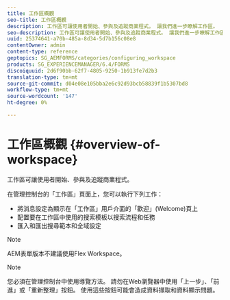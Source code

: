```yaml
---
title: 工作區概觀
seo-title: 工作區概觀
description: 工作區可讓使用者開始、參與及追蹤商業程式。 讓我們進一步瞭解工作區。
seo-description: 工作區可讓使用者開始、參與及追蹤商業程式。 讓我們進一步瞭解工作區。
uuid: 25374641-a70b-485a-8d34-5d7b156c08e8
contentOwner: admin
content-type: reference
geptopics: SG_AEMFORMS/categories/configuring_workspace
products: SG_EXPERIENCEMANAGER/6.4/FORMS
discoiquuid: 2d6f90bb-62f7-4805-9250-1b913fe7d2b3
translation-type: tm+mt
source-git-commit: d04e08e105bba2e6c92d93bcb58839f1b5307bd8
workflow-type: tm+mt
source-wordcount: '147'
ht-degree: 0%

---
```



# 工作區概觀 {#overview-of-workspace}

工作區可讓使用者開始、參與及追蹤商業程式。

在管理控制台的「工作區」頁面上，您可以執行下列工作：

* 將消息設定為顯示在「工作區」用戶介面的「歡迎」(Welcome)頁上
* 配置要在工作區中使用的搜索模板以搜索流程和任務
* 匯入和匯出搜尋範本和全域設定

>[!NOTE]
>
>AEM表單版本不建議使用Flex Workspace。

>[!NOTE]
>
>您必須在管理控制台中使用導覽方法。 請勿在Web瀏覽器中使用「上一步」、「前進」或「重新整理」按鈕。 使用這些按鈕可能會造成資料擷取和資料顯示問題。

